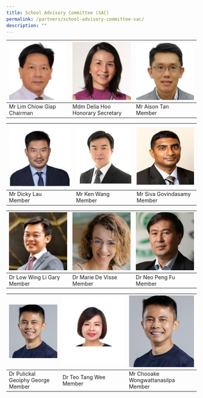 ```yaml
---
title: School Advisory Committee (SAC)
permalink: /partners/school-advisory-committee-sac/
description: ""
---
```

| ![](/images/SAC/Mr%20Lim%20Chiow%20Giap%20Chairman.jpg) | ![](/images/SAC/Mdm%20Hoo%20Honorary%20Secretary.jpg) | ![](/images/SAC/Mr%20Tan%20Kian%20Shen%20Aison.jpg) |
| -------- | -------- | -------- |
| Mr Lim Chiow Giap <br>Chairman     | Mdm Delia Hoo <br> Honorary Secretary     | Mr Aison Tan<br>Member     |

| ![](/images/mr%20dicky%20lau.JPG) | ![](/images/9a%20Ken%20Wang.jpg)| ![](/images/SAC/Mr%20Siva%20Govindasamy.jpg) |
| -------- | -------- | -------- |
| Mr Dicky Lau <br>Member     | Mr Ken Wang<br>Member     | Mr Siva Govindasamy<br>Member     |


| ![](/images/SAC/Dr%20Low%20Wing%20Li%20Gary.jpg) | ![](/images/SAC/Dr%20Marie.jpg) | ![](/images/SAC/Dr%20Neo%20Peng%20Fu.jpg) |
| -------- | -------- | -------- |
| Dr Low Wing Li Gary<br>Member     | Dr Marie De Visse<br>Member     | Dr Neo Peng Fu<br>Member     |


| ![](/images/mr%20chooake%20(4).JPG) | ![](/images/dr%20teo.JPG) | ![](/images/mr%20chooake%20(4).JPG)|
| -------- | -------- | -------- |
| Dr Pulickal Geoiphy George<br>Member   | Dr Teo Tang Wee<br>Member     | Mr Chooake Wongwattanasilpa<br>Member  |